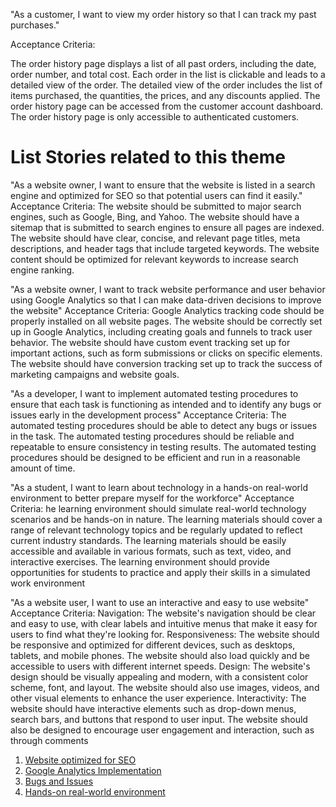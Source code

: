 
"As a customer, I want to view my order history so that I can track my past purchases."

Acceptance Criteria:

The order history page displays a list of all past orders, including the date, order number, and total cost.
Each order in the list is clickable and leads to a detailed view of the order.
The detailed view of the order includes the list of items purchased, the quantities, the prices, and any discounts applied.
The order history page can be accessed from the customer account dashboard.
The order history page is only accessible to authenticated customers.


# List Stories related to this theme

"As a website owner, I want to ensure that the website is listed in a search engine and optimized for SEO so that potential users can find it easily."
Acceptance Criteria: 
The website should be submitted to major search engines, such as Google, Bing, and Yahoo.
The website should have a sitemap that is submitted to search engines to ensure all pages are indexed.
The website should have clear, concise, and relevant page titles, meta descriptions, and header tags that include targeted keywords.
The website content should be optimized for relevant keywords to increase search engine ranking.


"As a website owner, I want to track website performance and user behavior using Google Analytics so that I can make data-driven decisions to improve the website"
Acceptance Criteria:
Google Analytics tracking code should be properly installed on all website pages.
The website should be correctly set up in Google Analytics, including creating goals and funnels to track user behavior.
The website should have custom event tracking set up for important actions, such as form submissions or clicks on specific elements.
The website should have conversion tracking set up to track the success of marketing campaigns and website goals.


"As a developer, I want to implement automated testing procedures to ensure that each task is functioning as intended and to identify any bugs or issues early in the development process"
Acceptance Criteria:
The automated testing procedures should be able to detect any bugs or issues in the task.
The automated testing procedures should be reliable and repeatable to ensure consistency in testing results.
The automated testing procedures should be designed to be efficient and run in a reasonable amount of time.


"As a student, I want to learn about technology in a hands-on real-world environment to better prepare myself for the workforce"
Acceptance Criteria:
he learning environment should simulate real-world technology scenarios and be hands-on in nature.
The learning materials should cover a range of relevant technology topics and be regularly updated to reflect current industry standards.
The learning materials should be easily accessible and available in various formats, such as text, video, and interactive exercises.
The learning environment should provide opportunities for students to practice and apply their skills in a simulated work environment

"As a website user, I want to use an interactive and easy to use website"
Acceptance Criteria:
Navigation: The website's navigation should be clear and easy to use, with clear labels and intuitive menus that make it easy for users to find what they're looking for.
Responsiveness: The website should be responsive and optimized for different devices, such as desktops, tablets, and mobile phones. The website should also load quickly and be accessible to users with different internet speeds.
Design: The website's design should be visually appealing and modern, with a consistent color scheme, font, and layout. The website should also use images, videos, and other visual elements to enhance the user experience.
Interactivity: The website should have interactive elements such as drop-down menus, search bars, and buttons that respond to user input. The website should also be designed to encourage user engagement and interaction, such as through comments 



1. [Website optimized for SEO](documentation/templates/theme/initiatives/epics/stories/tasks/task_template.md)
2. [Google Analytics Implementation](documentation/templates/theme/initiatives/epics/stories/tasks/task_template.md)
3. [Bugs and Issues](documentation/templates/theme/initiatives/epics/stories/tasks/task_template.md)
4. [Hands-on real-world environment](documentation/templates/theme/initiatives/epics/stories/tasks/task_template.md)
